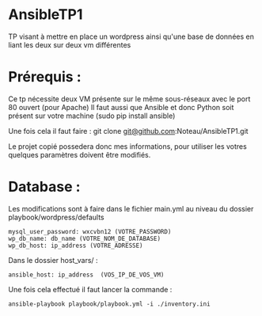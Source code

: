 # AnsibleTP1
TP visant à mettre en place un wordpress ainsi qu'une base de données en liant les deux sur deux vm différentes

# Prérequis :
Ce tp nécessite deux VM présente sur le même sous-réseaux avec le port 80 ouvert (pour Apache)
Il faut aussi que Ansible et donc Python soit présent sur votre machine (sudo pip install ansible)

Une fois cela il faut faire : git clone git@github.com:Noteau/AnsibleTP1.git

Le projet copié possedera donc mes informations, pour utiliser les votres quelques paramètres doivent être modifiés. 
# Database :
Les modifications sont à faire dans le fichier main.yml au niveau du dossier playbook/wordpress/defaults

```mysql_user_name: wordpress (VOTRE_USERNAME)
mysql_user_password: wxcvbn12 (VOTRE_PASSWORD)
wp_db_name: db_name (VOTRE_NOM_DE_DATABASE)
wp_db_host: ip_address (VOTRE_ADRESSE)
```

Dans le dossier host_vars/ :

```
ansible_host: ip_address  (VOS_IP_DE_VOS_VM)
```

Une fois cela effectué  il faut lancer la commande :
```
ansible-playbook playbook/playbook.yml -i ./inventory.ini
````
